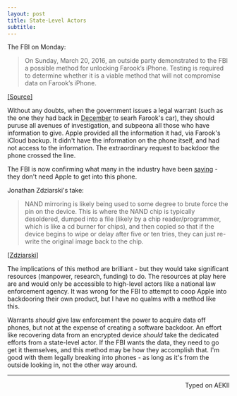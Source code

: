```yaml
---
layout: post
title: State-Level Actors
subtitle:
---
```


The FBI on Monday:
> On Sunday, March 20, 2016, an outside party demonstrated to the FBI a possible method for unlocking Farook’s iPhone. Testing is required to determine whether it is a viable method that will not compromise data on Farook’s iPhone. 
   
[[Source]](https://www.documentcloud.org/documents/2773542-031123152171.html#document/p3/a284698)

Without any doubts, when the government issues a legal warrant (such as the one they had back in [December](http://www.latimes.com/local/lanow/la-me-ln-san-bernardino-shooting-corona-home-20151204-story.html) to searh Farook's car), they should puruse all avenues of investigation, and subpeona all those who have information to give. Apple provided all the information it had, via Farook's iCloud backup. It didn't have the information on the phone itself, and had not access to the information. The extraordinary request to backdoor the phone crossed the line. 

The FBI is now confirming what many in the industry have been [saying](http://www.npr.org/2016/03/14/470347719/encryption-and-privacy-are-larger-issues-than-fighting-terrorism-clarke-says) - they don't need Apple to get into this phone. 

Jonathan Zdziarski's take:

> NAND mirroring is likely being used to some degree to brute force the pin on the device. This is where the NAND chip is typically desoldered, dumped into a file (likely by a chip reader/programmer, which is like a cd burner for chips), and then copied so that if the device begins to wipe or delay after five or ten tries, they can just re-write the original image back to the chip.

[[Zdziarski](http://www.zdziarski.com/blog/?p=5966)]

The implications of this method are brilliant - but they would take significant resources (manpower, research, funding) to do. The resources at play here are and would only be accessible to high-level actors like a national law enforcement agency. It was wrong for the FBI to attempt to coop Apple into backdooring their own product, but I have no qualms with a method like this. 

Warrants _should_ give law enforcement the power to acquire data off phones, but not at the expense of creating a software backdoor. An effort like recovering data from an encrypted device _should_ take the dedicated efforts from a state-level actor. If the FBI wants the data, they need to go get it themselves, and this method may be how they accomplish that. I'm good with them legally breaking into phones - as long as it's from the outside looking in, not the other way around. 

 ---
<p align="right">Typed on AEKII</p>
